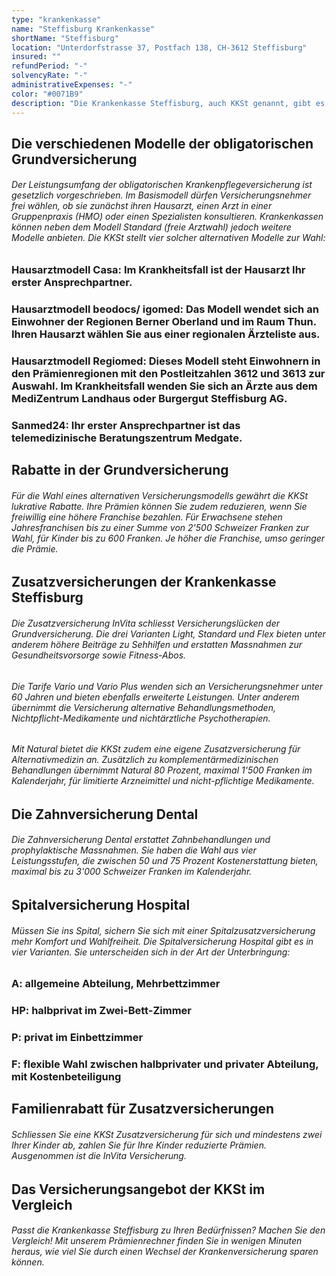 ```yaml
---
type: "krankenkasse"
name: "Steffisburg Krankenkasse"
shortName: "Steffisburg"
location: "Unterdorfstrasse 37, Postfach 138, CH-3612 Steffisburg"
insured: ""
refundPeriod: "-"
solvencyRate: "-"
administrativeExpenses: "-"
color: "#0071B9"
description: "Die Krankenkasse Steffisburg, auch KKSt genannt, gibt es bereits seit 1861. Damit gehört sie zu den ältesten Krankenversicherern in der Schweiz. In der Krankenzusatzversicherung arbeitet die KKSt seit 1997 mit einem gesamtschweizerischen Krankenversicherer zusammen und bietet Produkte, die sich nach den individuellen Bedürfnissen ihrer Kunden richten sollen."
---
```


## Die verschiedenen Modelle der obligatorischen Grundversicherung

###### Der Leistungsumfang der obligatorischen Krankenpflegeversicherung ist gesetzlich vorgeschrieben. Im Basismodell dürfen Versicherungsnehmer frei wählen, ob sie zunächst ihren Hausarzt, einen Arzt in einer Gruppenpraxis (HMO) oder einen Spezialisten konsultieren. Krankenkassen können neben dem Modell Standard (freie Arztwahl) jedoch weitere Modelle anbieten. Die KKSt stellt vier solcher alternativen Modelle zur Wahl:

### Hausarztmodell Casa: Im Krankheitsfall ist der Hausarzt Ihr erster Ansprechpartner.

### Hausarztmodell beodocs/ igomed: Das Modell wendet sich an Einwohner der Regionen Berner Oberland und im Raum Thun. Ihren Hausarzt wählen Sie aus einer regionalen Ärzteliste aus.

### Hausarztmodell Regiomed: Dieses Modell steht Einwohnern in den Prämienregionen mit den Postleitzahlen 3612 und 3613 zur Auswahl. Im Krankheitsfall wenden Sie sich an Ärzte aus dem MediZentrum Landhaus oder Burgergut Steffisburg AG.

### Sanmed24: Ihr erster Ansprechpartner ist das telemedizinische Beratungszentrum Medgate.

## Rabatte in der Grundversicherung

###### Für die Wahl eines alternativen Versicherungsmodells gewährt die KKSt lukrative Rabatte. Ihre Prämien können Sie zudem reduzieren, wenn Sie freiwillig eine höhere Franchise bezahlen. Für Erwachsene stehen Jahresfranchisen bis zu einer Summe von 2'500 Schweizer Franken zur Wahl, für Kinder bis zu 600 Franken. Je höher die Franchise, umso geringer die Prämie.

## Zusatzversicherungen der Krankenkasse Steffisburg

###### Die Zusatzversicherung InVita schliesst Versicherungslücken der Grundversicherung. Die drei Varianten Light, Standard und Flex bieten unter anderem höhere Beiträge zu Sehhilfen und erstatten Massnahmen zur Gesundheitsvorsorge sowie Fitness-Abos.

###### Die Tarife Vario und Vario Plus wenden sich an Versicherungsnehmer unter 60 Jahren und bieten ebenfalls erweiterte Leistungen. Unter anderem übernimmt die Versicherung alternative Behandlungsmethoden, Nichtpflicht-Medikamente und nichtärztliche Psychotherapien.

###### Mit Natural bietet die KKSt zudem eine eigene Zusatzversicherung für Alternativmedizin an. Zusätzlich zu komplementärmedizinischen Behandlungen übernimmt Natural 80 Prozent, maximal 1'500 Franken im Kalenderjahr, für limitierte Arzneimittel und nicht-pflichtige Medikamente.

## Die Zahnversicherung Dental

###### Die Zahnversicherung Dental erstattet Zahnbehandlungen und prophylaktische Massnahmen. Sie haben die Wahl aus vier Leistungsstufen, die zwischen 50 und 75 Prozent Kostenerstattung bieten, maximal bis zu 3'000 Schweizer Franken im Kalenderjahr.

## Spitalversicherung Hospital

###### Müssen Sie ins Spital, sichern Sie sich mit einer Spitalzusatzversicherung mehr Komfort und Wahlfreiheit. Die Spitalversicherung Hospital gibt es in vier Varianten. Sie unterscheiden sich in der Art der Unterbringung:

### A: allgemeine Abteilung, Mehrbettzimmer

### HP: halbprivat im Zwei-Bett-Zimmer

### P: privat im Einbettzimmer

### F: flexible Wahl zwischen halbprivater und privater Abteilung, mit Kostenbeteiligung

## Familienrabatt für Zusatzversicherungen

###### Schliessen Sie eine KKSt Zusatzversicherung für sich und mindestens zwei Ihrer Kinder ab, zahlen Sie für Ihre Kinder reduzierte Prämien. Ausgenommen ist die InVita Versicherung.

## Das Versicherungsangebot der KKSt im Vergleich

###### Passt die Krankenkasse Steffisburg zu Ihren Bedürfnissen? Machen Sie den Vergleich! Mit unserem Prämienrechner finden Sie in wenigen Minuten heraus, wie viel Sie durch einen Wechsel der Krankenversicherung sparen können.
